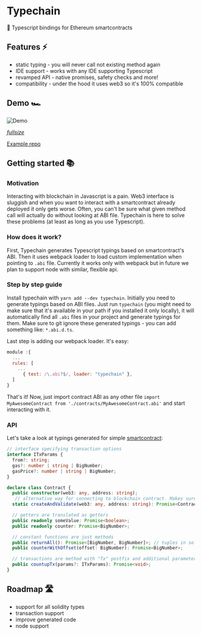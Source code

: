 # Typechain

🔌 Typescript bindings for Ethereum smartcontracts

## Features ⚡
 - static typing - you will never call not existing method again 
 - IDE support - works with any IDE supporting Typescript
 - revamped API - native promises, safety checks and more!
 - compatibility - under the hood it uses web3 so it's 100% compatible

## Demo 🏎️

![Demo](https://media.giphy.com/media/l1J9CYJCRtMVSSPK0/giphy.gif)

*[fullsize](https://zippy.gfycat.com/DimBruisedBlacknorwegianelkhound.mp4)*

[Example repo](https://github.com/krzkaczor/Typechain-example)

## Getting started 📚 

### Motivation
Interacting with blockchain in Javascript is a pain. Web3 interface is sluggish and when you want to interact with a smartcontract already deployed it only gets worse. Often, you can't be sure what given method call will actually do without looking at ABI file. Typechain is here to solve these problems (at least as long as you use Typescript).

### How does it work?
First, Typechain generates Typescript typings based on smartcontract's ABI. Then it uses webpack loader to load custom implementation when pointing to `.abi` file. Currently it works only with webpack but in future we plan to support node with similar, flexible api.

### Step by step guide

Install typechain with `yarn add --dev typechain`. Initially you need to generate typings based on ABI files. Just run `typechain` (you might need to make sure that it's available in your path if you installed it only locally), it will automatically find all `.abi` files in your project and generate typings for them.  Make sure to git ignore these generated typings - you can add something like: `*.abi.d.ts`.

Last step is adding our webpack loader. It's easy: 
```javascript
module :{
  ...
  rules: [
    ...
      { test: /\.abi?$/, loader: "typechain" },
  ]
}
```

That's it! Now, just import contract ABI as any other file `import MyAwesomeContract from './contracts/MyAwesomeContract.abi'` and start interacting with it.

### API
Let's take a look at typings generated for simple [smartcontract](https://github.com/krzkaczor/Typechain-example/blob/master/truffle/contracts/DumbContract.sol):

```typescript
// interface specifying transaction options
interface ITxParams {
  from?: string;
  gas?: number | string | BigNumber;
  gasPrice?: number | string | BigNumber;
}

declare class Contract {
  public constructor(web3: any, address: string);
   // alternative way for connecting to blockchain contract. Makes sure that contract exists. Without that web3 would happily return zero/null values for any constant value / function.
  static createAndValidate(web3: any, address: string): Promise<Contract>;

  // getters are translated as getters
  public readonly someValue: Promise<boolean>;
  public readonly counter: Promise<BigNumber>;

  // constant functions are just methods
  public returnAll(): Promise<[BigNumber, BigNumber]>; // tuples in solidity are tuples in TS
  public counterWithOffset(offset: BigNumber): Promise<BigNumber>;

  // transactions are method with "Tx" postfix and additional parameter allowing for specifying transaction related options
  public countupTx(params?: ITxParams): Promise<void>;
}
```

## Roadmap 🛣️
 - support for all solidity types
 - transaction support
 - improve generated code
 - node support
